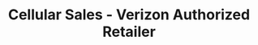 ---
title: "Cellular Sales - Verizon Authorized Retailer"
url: /buffalo/cellular-sales-verizon-authorized-retailer/
shop: mobile phone
---
